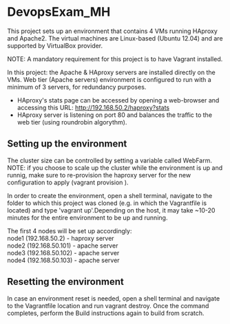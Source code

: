 # DevopsExam_MH
This project sets up an environment that contains 4 VMs running HAproxy and Apache2. 
The virtual machines are Linux-based (Ubuntu 12.04) and are supported by VirtualBox provider. 

NOTE: A mandatory requirement for this project is to have Vagrant installed.

In this project: the Apache & HAproxy servers are installed directly on the VMs. 
Web tier (Apache servers) environment is configured to run with a minimum of 3 servers, for redundancy purposes. 

* HAproxy's stats page can be accessed by opening a web-browser and accessing this URL: http://192.168.50.2/haproxy?stats
* HAproxy server is listening on port 80 and balances the traffic to the web tier (using roundrobin algorythm). 


## Setting up the environment
The cluster size can be controlled by setting a variable called WebFarm. 
NOTE: if you choose to scale up the cluster while the environment is up and runnig, make sure to re-provision the haproxy server for the new configuration to apply (vagrant provision <apacheservername>). 

In order to create the environment, open a shell terminal, navigate to the folder to which this project was cloned (e.g. in which the Vagrantfile is located) and type 'vagrant up'.Depending on the host, it may take ~10-20 minutes for the entire environment to be up and running.

The first 4 nodes will be set up accordingly:  
node1 (192.168.50.2) - haproxy server  
node2 (192.168.50.101) - apache server  
node3 (192.168.50.102) - apache server  
node4 (192.168.50.103) - apache server  

## Resetting the environment
In case an environment reset is needed, open a shell terminal and navigate to the Vagrantfile location and run vagrant destroy.
Once the command completes, perform the Build instructions again to build from scratch.
